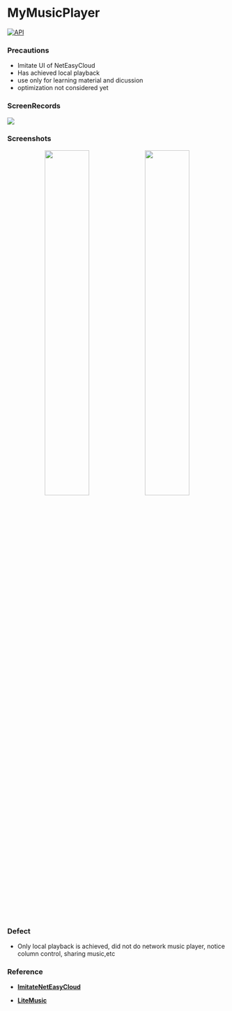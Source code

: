 # MyMusicPlayer

[![API](https://img.shields.io/badge/API-23-orange.svg)](https://android-arsenal.com/api?level=23)

### Precautions
- Imitate UI of NetEasyCloud
- Has achieved local playback
- use only for learning material and dicussion
- optimization not considered yet

### ScreenRecords

![](gif/2017.10.31-16.gif)


### Screenshots


<p align="center">

<img src="http://chuantu.biz/t6/120/1509445663x2093756394.png" width = "45%" height="45%"/>
<img src="http://chuantu.biz/t6/120/1509445788x2918527086.png" width = "45%" height="45%"/>
</p>

### Defect

- Only local playback is achieved, did not do network music player, notice column control, sharing music,etc

### Reference
- [**ImitateNetEasyCloud**](https://github.com/Limuyang1013/ImitateNetEasyCloud)

- [**LiteMusic**](http://download.csdn.net/download/u010156024/9793829)
